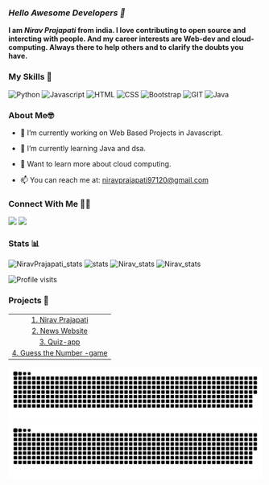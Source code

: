 ### ***Hello Awesome Developers 👋***

__I am *Nirav Prajapati* from india. I love contributing to open source and intercting with people. And my career interests are Web-dev and cloud-computing. Always there to help others and to clarify the doubts you have.__

### My Skills 🚀

![Python](https://img.shields.io/badge/python-%3776AB.svg?style=for-the-badge&logo=python&logoColor=white&color=3776AB) ![Javascript](https://img.shields.io/badge/javscript-%F7DF1E.svg?style=for-the-badge&logo=javascript&logoColor=black&color=F7DF1E) ![HTML](https://img.shields.io/badge/html5-%3776AB.svg?style=for-the-badge&logo=html5&logoColor=white&color=E34F26) ![CSS](https://img.shields.io/badge/css3-%1572B6.svg?style=for-the-badge&logo=css3&logoColor=white&color=1572B6) ![Bootstrap](https://img.shields.io/badge/bootstrap-%3776AB.svg?style=for-the-badge&logo=bootstrap&logoColor=white&color=563D7C) ![GIT](https://img.shields.io/badge/git-%3776AB.svg?style=for-the-badge&logo=git&logoColor=white&color=F05032) ![Java](https://img.shields.io/badge/java-%7396.svg?style=for-the-badge&logo=java&logoColor=white&color=007396) 

### About Me🤓

- 🔭 I’m currently working on Web Based Projects in Javascript.

- 🌱 I’m currently learning Java and dsa.

- 🏫  Want to learn more about cloud computing.

- 📫 You can reach me at: <a href="mailto: niravprajapati97120@gmail.com">niravprajapati97120@gmail.com</a>

### Connect With Me 🤝🤝

[<img src = "https://img.shields.io/badge/Nirav97120-%2320A1F1.svg?&style=for-the-badge&logo=twitter&logoColor=white">](https://twitter.com/Nirav97120)
[<img src = "https://img.shields.io/badge/LinkedIn-0077B5?style=for-the-badge&logo=linkedin&logoColor=white">](https://www.linkedin.com/in/nirav-prajapati-77a588223)

### Stats 📊

  <img height="180em" src="https://github-readme-stats.vercel.app/api?username=Niravprajapati1&show_icons=true" alt="NiravPrajapati_stats" /> 

  <img height="180em" src="https://github-readme-stats.vercel.app/api/top-langs/?username=Niravprajapati1&layout=compact" alt="stats" />

  <img height="180em" src="https://github-readme-streak-stats.herokuapp.com/?user=Niravprajapati1&" alt="Nirav_stats"/>
<img height="180em" src="https://activity-graph.herokuapp.com/graph?username=Niravprajapati1&theme=react-dark&hide_border=true&area=true" alt="Nirav_stats"/>
<p align="left"> <img src="https://komarev.com/ghpvc/?username=Niravprajapati1" alt="Profile visits" /></p>

### Projects 🌟

<!--START_SECTION:data-section-->

<table width="100%">
<tr><td align="center"><a href="https://github.com/Niravprajapati1/Niravprajapati1">1. Nirav Prajapati</a> </td></tr>
<tr><td align="center"><a href="https://github.com/Niravprajapati1/News-website">2. News Website</a> </td></tr>
<tr><td align="center"><a href="https://github.com/Niravprajapati1/quiz-app">3. Quiz-app</a> </td></tr>
<tr><td align="center"><a href="https://github.com/Niravprajapati1/GuessNumberGame">4. Guess the Number -game</a> </td></tr></table>

<!--END_SECTION:data-section-->
![github contribution grid snake animation](https://raw.githubusercontent.com/Niravprajapati1/Niravprajapati1/output/github-contribution-grid-snake-dark.svg#gh-dark-mode-only)![github contribution grid snake animation](https://raw.githubusercontent.com/Niravprajapati1/Niravprajapati1/output/github-contribution-grid-snake.svg#gh-light-mode-only)
